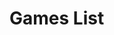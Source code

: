 # Games List

<table id="GamesList">
<tbody>
	<tr>
	</tr>
</tbody>
</table>

<script>
$(document).ready(function(){
	var BGGIDList = "";
	var html = "";

	$.get(
		"{{ 'Games/GamesList.xml' | relative_url }}"
		,function(data){
			BGGIDList = $(data).find("Games Game").map(function(){
				return $(this).attr("id");
			})
			.get()
			.join();
		}
	)
	.done(function(){
		$.get(
			"{{ site.bggapi-thing }}" + BGGIDList
			,function(data){
				var item = $(data).find("items item");

				item.sort(function(a,b){
					return ($(a).find("name[type='primary']").attr("value") > $(b).find("name[type='primary']").attr("value")) ? 1 : 0;
				});

				item.each(function(i,v){
html += ""
+ "		<td>"
+ "			<a href='{{ 'Games/Game.md' | relative_url }}?" + $(v).attr("id") + "'>"
+ "				<div class='thumbnail'><img src='" + $(v).find("thumbnail").text() + "'></div>"
+ "				<div>" + $(v).find("name[type='primary']").attr("value") + "</div>"
+ "			</a>"
+ "		</td>";
				});
			}
		)
		.done(function(){
			$("#GamesList tbody tr").html(html);
		});
	});
});
</script>
